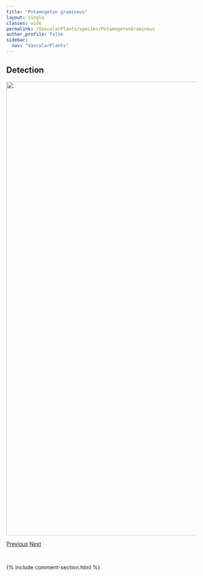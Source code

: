 ```yaml
---
title: "Potamogeton gramineus"
layout: single
classes: wide
permalink: /VascularPlants/species/PotamogetonGramineus
author_profile: false
sidebar:
  nav: "VascularPlants"
---
```


<h2>Detection</h2>

<a href="https://drive.google.com/uc?export=view&id=1y60KkQiJUwBmr9R4A0LtCfCxWVnK9slJ">
<img src="https://drive.google.com/uc?export=view&id=1y60KkQiJUwBmr9R4A0LtCfCxWVnK9slJ" height = "1200" width = "800">
</a>


<a href="/DevelopmentWebsite/VascularPlants/species/PotamogetonFriesii" class="pagination--pager" title="Potamogeton friesii">Previous</a> <a href="/DevelopmentWebsite/VascularPlants/species/PotamogetonNatans" class="pagination--pager" title="Potamogeton natans">Next</a>

<p>&nbsp;</p>

{% include comment-section.html %}
